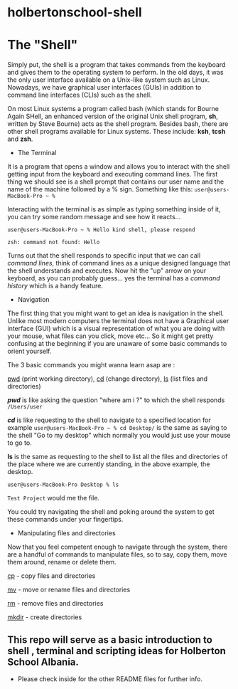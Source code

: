 # holbertonschool-shell
# The "Shell"

Simply put, the shell is a program that takes commands from the keyboard and gives them to the operating system to perform. In the old days, it was the only user interface available on a Unix-like system such as Linux. Nowadays, we have graphical user interfaces (GUIs) in addition to command line interfaces (CLIs) such as the shell.

On most Linux systems a program called bash (which stands for Bourne Again SHell, an enhanced version of the original Unix shell program, **sh**, written by Steve Bourne) acts as the shell program. Besides bash, there are other shell programs available for Linux systems. These include: **ksh**, **tcsh** and **zsh**.

- The Terminal

It is a program that opens a window and allows you to interact with the shell getting input from the keyboard and executing command lines. The first thing we should see is a shell prompt that contains our user name and the name of the machine followed by a % sign. Something like this: ```user@users-MacBook-Pro ~ % ```

Interacting with the terminal is as simple as typing something inside of it, you can try some random message and see how it reacts...

```user@users-MacBook-Pro ~ % Hello kind shell, please respond```

```zsh: command not found: Hello```

Turns out that the shell responds to specific input that we can call *command lines*, think of command lines as a unique designed language that the shell understands and executes.
Now hit the "up" arrow on your keyboard, as you can probably guess... yes the terminal has a *command history* which is a handy feature.

- Navigation

The first thing that you might want to get an idea is navigation in the shell.
Unlike most modern computers the terminal does not have a Graphical user interface (GUI) which is a visual representation of what you are doing with your mouse, what files can you click, move etc... So it might get pretty confusing at the beginning if you are unaware of some basic commands to orient yourself.

The 3 basic commands you might wanna learn asap are :

[pwd](http://linuxcommand.org/lc3_man_pages/pwdh.html) (print working directory), [cd](http://linuxcommand.org/lc3_man_pages/cdh.html) (change directory), [ls](http://linuxcommand.org/lc3_man_pages/ls1.html) (list files and directories)

***pwd*** is like asking the question "where am i ?" to which the shell responds
```/Users/user```

***cd*** is like requesting to the shell to navigate to a specified location
for example ```user@users-MacBook-Pro ~ % cd Desktop/``` is the same as saying to the shell "Go to my desktop" which normally you would just use your mouse to go to.

**ls** is the same as requesting to the shell to list all the files and directories of the place where we are currently standing, in the above example, the desktop.

```user@users-MacBook-Pro Desktop % ls```

```Test Project``` would me the file.

You could try navigating the shell and poking around the system to get these commands under your fingertips.

- Manipulating files and directories

Now that you feel competent enough to navigate through the system, there are a handful of commands to manipulate files, so to say, copy them, move them around, rename or delete them.

[cp](http://linuxcommand.org/lc3_man_pages/cp1.html) - copy files and directories

[mv](http://linuxcommand.org/lc3_man_pages/mv1.html) - move or rename files and directories

[rm](http://linuxcommand.org/lc3_man_pages/rm1.html) - remove files and directories

[mkdir](http://linuxcommand.org/lc3_man_pages/mkdir1.html) - create directories

## This repo will serve as a basic introduction to shell , terminal and scripting ideas for Holberton School Albania.

- Please check inside for the other README files for further info.
